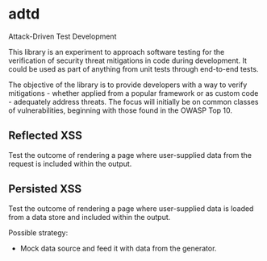 # adtd
Attack-Driven Test Development

This library is an experiment to approach software testing for the verification of security threat mitigations in code
during development. It could be used as part of anything from unit tests through end-to-end tests.

The objective of the library is to provide developers with a way to verify mitigations - whether applied from a popular 
framework or as custom code - adequately address threats. The focus will initially be on common classes of
vulnerabilities, beginning with those found in the OWASP Top 10.

## Reflected XSS
Test the outcome of rendering a page where user-supplied data from the request is included within the output.

## Persisted XSS
Test the outcome of rendering a page where user-supplied data is loaded from a data store and included within the output.

Possible strategy:
* Mock data source and feed it with data from the generator.
